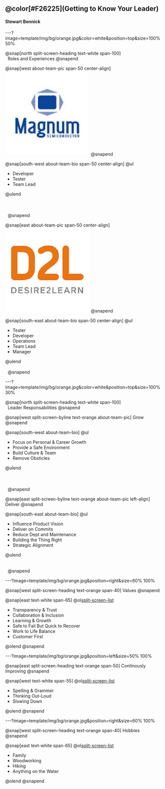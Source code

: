 

## @color[#F26225](Getting to Know Your Leader)
#### Stewart Bonnick

---?image=template/img/bg/orange.jpg&color=white&position=top&size=100% 50%

@snap[north split-screen-heading text-white span-100]
</br>&nbsp;
Roles and Experiences
@snapend

@snap[west about-team-pic span-50 center-align]
![MagnumSemi](template/img/magnum.png)
@snapend

@snap[south-west about-team-bio span-50 center-align]
@ul[](false)

- Developer
- Tester
- Team Lead

@ulend
</br>&nbsp;
</br>&nbsp;
</br>&nbsp;
</br>&nbsp;
@snapend


@snap[east about-team-pic span-50 center-align]
![D2L](template/img/d2l.png)
@snapend

@snap[south-east about-team-bio span-50 center-align]
@ul[](false)

- Tester
- Developer
- Operations
- Team Lead
- Manager

@ulend
</br>&nbsp;
</br>&nbsp;
@snapend

---?image=template/img/bg/orange.jpg&color=white&position=top&size=100% 30%

@snap[north split-screen-heading text-white span-100]
</br>&nbsp;
Leader Responsabilities
@snapend

@snap[west split-screen-byline text-orange about-team-pic]
Grow
@snapend

@snap[south-west about-team-bio]
@ul[](false)

- Focus on Personal & Career Growth
- Provide a Safe Environment
- Build Culture & Team
- Remove Obsticles

@ulend
</br>&nbsp;
</br>&nbsp;
</br>&nbsp;
</br>&nbsp;
@snapend


@snap[east split-screen-byline text-orange about-team-pic left-align]
Deliver
@snapend

@snap[south-east about-team-bio]
@ul[](false)

- Influence Product Vision
- Deliver on Commits
- Reduce Dept and Maintenance
- Building the Thing Right
- Strategic Alignment

@ulend
</br>&nbsp;
</br>&nbsp;
</br>&nbsp;
@snapend


---?image=template/img/bg/orange.jpg&position=right&size=60% 100%

@snap[west split-screen-heading text-orange span-40]
Values
@snapend

@snap[east text-white span-65]
@ol[split-screen-list](false)

- Transparency & Trust
- Collaboration & Inclusion
- Learning & Growth
- Safe to Fail But Quick to Recover
- Work to Life Balance
- Customer First

@olend
@snapend

---?image=template/img/bg/orange.jpg&position=left&size=50% 100%

@snap[east split-screen-heading text-orange span-50]
Continously Improving
@snapend

@snap[west text-white span-55]
@ol[split-screen-list](false)

- Spelling & Grammer
- Thinking Out-Loud
- Slowing Down

@olend
@snapend

---?image=template/img/bg/orange.jpg&position=right&size=60% 100%

@snap[west split-screen-heading text-orange span-40]
Hobbies
@snapend

@snap[east text-white span-65]
@ol[split-screen-list](false)

- Family
- Woodworking
- Hiking
- Anything on the Water

@olend
@snapend
